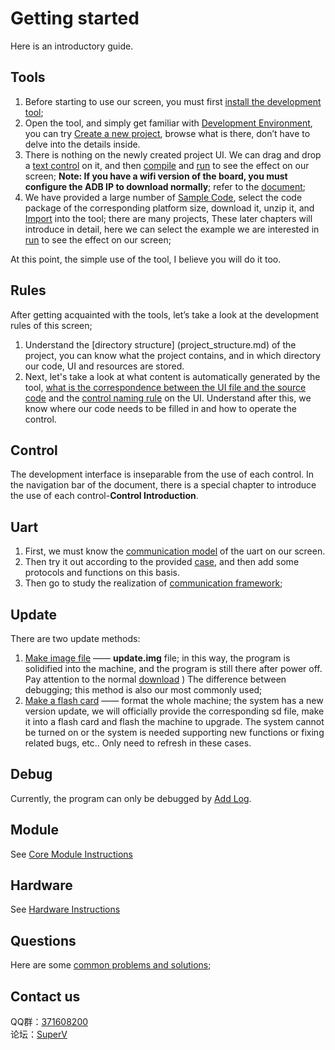 # Getting started
Here is an introductory guide.

## Tools
1. Before starting to use our screen, you must first [install the development tool](download.md);
2. Open the tool, and simply get familiar with [Development Environment](flywizOS_ide_snapshot.md), you can try [Create a new project](new_flywizOS_project.md), browse what is there, don’t have to delve into the details inside.
3. There is nothing on the newly created project UI. We can drag and drop a [text control](textview.md) on it, and then [compile](how_to_compile_flywizOS.md) and [run](run_project.md) to see the effect on our screen; **Note: If you have a wifi version of the board, you must configure the ADB IP to download normally**; refer to the [document](run_project.md);
4. We have provided a large number of [Sample Code](demo_download.md), select the code package of the corresponding platform size, download it, unzip it, and [Import](import_project.md) into the tool; there are many projects, These later chapters will introduce in detail, here we can select the example we are interested in [run](run_project.md) to see the effect on our screen; <br/>

At this point, the simple use of the tool, I believe you will do it too.

## Rules
After getting acquainted with the tools, let’s take a look at the development rules of this screen; <br/>
1. Understand the [directory structure] (project_structure.md) of the project, you can know what the project contains, and in which directory our code, UI and resources are stored.
2. Next, let's take a look at what content is automatically generated by the tool, [what is the correspondence between the UI file and the source code](ftu_and_source_relationships.md) and the [control naming rule](named_rule.md) on the UI. Understand after this, we know where our code needs to be filled in and how to operate the control.

## Control
The development interface is inseparable from the use of each control. In the navigation bar of the document, there is a special chapter to introduce the use of each control-**Control Introduction**.

## Uart
1. First, we must know the [communication model](serial_introdoction.md) of the uart on our screen.
2. Then try it out according to the provided [case](serial_example.md), and then add some protocols and functions on this basis.
3. Then go to study the realization of [communication framework](serial_framework.md);

## Update
There are two update methods:
1. [Make image file](make_image.md) —— **update.img** file; in this way, the program is solidified into the machine, and the program is still there after power off. Pay attention to the normal [download](adb_debug.md) ) The difference between debugging; this method is also our most commonly used;
2. [Make a flash card](sd_boot.md) —— format the whole machine; the system has a new version update, we will officially provide the corresponding sd file, make it into a flash card and flash the machine to upgrade. The system cannot be turned on or the system is needed supporting new functions or fixing related bugs, etc.. Only need to refresh in these cases.

## Debug
Currently, the program can only be debugged by [Add Log](logcat.md).

## Module
See [Core Module Instructions](core_module.md)

## Hardware
See [Hardware Instructions](hardware.md)

## Questions
Here are some [common problems and solutions](problems.md);

## Contact us
QQ群：[371608200](//shang.qq.com/wpa/qunwpa?idkey=da6e12d1773a7e55295a0accd2a46ad51aece61657fe55a2f8277f4cd91dc56a)<br/>
论坛：[SuperV](http://bbs.zkswe.com/forum.php)